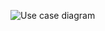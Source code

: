 
![Use case diagram](https://github.com/olgasolovei/2023-filatov/assets/146709458/4c574142-f750-477c-8941-0ae0343defbb)
